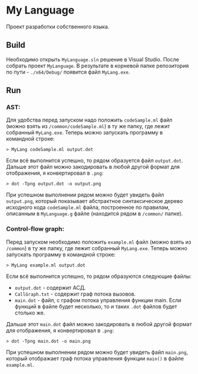 # My Language

Проект разработки собственного языка.

## Build

Необходимо открыть `MyLanguage.sln` решение в Visual Studio. После собрать проект `MyLanguage`. В результате в корневой папке репозитория по пути - `./x64/Debug/` появится файл `MyLang.exe`. 

## Run

### AST:

Для удобства перед запуском надо положить `codeSample.ml` файл (можно взять из `/common/codeSample.ml`) в ту же папку, где лежит собранный `MyLang.exe`. Теперь можно запускать программу в командной строке:
```
> MyLang codeSample.ml output.dot
```
Если всё выполнится успешно, то рядом образуется файл `output.dot`. Дальше этот файл можно закодировать в любой другой формат для отображения, я конвертировал в `.png`:
```
> dot -Tpng output.dot -o output.png
```
При успешном выполнении рядом можно будет увидеть файл `output.png`, который показывает абстрактное синтаксическое дерево исходного кода `codeSample.ml` файла, построенное по правилам, описанным в `MyLanguage.g` файле (находится рядом в `/common/` папке).

### Control-flow graph:

Перед запуском необходимо положить `example.ml` файл (можно взять из `/common`) в ту же папку, где лежит собранный `MyLang.exe`. Теперь можно запускать программу в командной строке:
```
> MyLang example.ml output.dot
```
Если всё выполнится успешно, то рядом образуются следующие файлы: 
- `output.dot` - содержит АСД.
- `CallGraph.txt` - содержит граф потока вызовов.
- `main.dot` - файл, с графом потока управления функции main. Если функций в файле будет несколько, то и таких `.dot` файлов будет столько же.

Дальше этот `main.dot` файл можно закодировать в любой другой формат для отображения, я конвертировал в `.png`:
```
> dot -Tpng main.dot -o main.png    
```
При успешном выполнении рядом можно будет увидеть файл `main.png`, который отображает граф потока управления функции `main()` в файле `example.ml`.